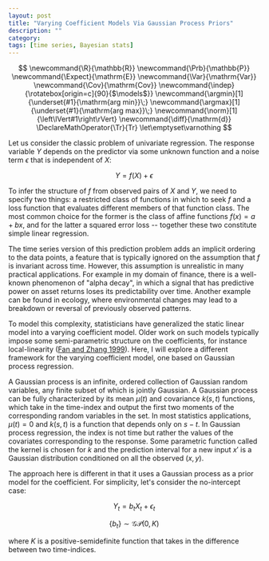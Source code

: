 ```yaml
---
layout: post
title: "Varying Coefficient Models Via Gaussian Process Priors"
description: ""
category: 
tags: [time series, Bayesian stats]
---
```


$$
  \newcommand{\R}{\mathbb{R}}
  \newcommand{\Prb}{\mathbb{P}}
  \newcommand{\Expect}{\mathrm{E}}
  \newcommand{\Var}{\mathrm{Var}}
  \newcommand{\Cov}{\mathrm{Cov}}
  \newcommand{\indep}{\rotatebox[origin=c]{90}{$\models$}}
  \newcommand{\argmin}[1]{\underset{#1}{\mathrm{arg min}}\;}
  \newcommand{\argmax}[1]{\underset{#1}{\mathrm{arg max}}\;}
  \newcommand{\norm}[1]{\left\lVert#1\right\rVert}
  \newcommand{\diff}{\mathrm{d}}
  \DeclareMathOperator{\Tr}{Tr}
  \let\emptyset\varnothing
$$

Let us consider the classic problem of univariate regression. The response variable $Y$ depends on the predictor via some unknown function and a noise term $\epsilon$ that is independent of $X$:

$$Y = f(X) + \epsilon$$

To infer the structure of $f$ from observed pairs of $X$ and $Y$, we need to specify two things: a restricted class of functions in which to seek $f$ and a loss function that evaluates different members of that function class. The most common choice for the former is the class of affine functions $f(x) = a + b x$, and for the latter a squared error loss -- together these two constitute simple linear regression.

The time series version of this prediction problem adds an implicit ordering to the data points, a feature that is typically ignored on the assumption that $f$ is invariant across time. However, this assumption is unrealistic in many practical applications. For example in my domain of finance, there is a well-known phenomenon of "alpha decay", in which a signal that has predictive power on asset returns loses its predictability over time. Another example can be found in ecology, where environmental changes may lead to a breakdown or reversal of previously observed patterns.

To model this complexity, statisticians have generalized the static linear model into a varying coefficient model. Older work on such models typically impose some semi-parametric structure on the coefficients, for instance local-linearity ([Fan and Zhang 1999](https://projecteuclid.org/euclid.aos/1017939139)). Here, I will explore a different framework for the varying coefficient model, one based on Gaussian process regression.

A Gaussian process is an infinite, ordered collection of Gaussian random variables, any finite subset of which is jointly Gaussian. A Gaussian process can be fully characterized by its mean $\mu(t)$ and covariance $k(s, t)$ functions, which take in the time-index and output the first two moments of the corresponding random variables in the set. In most statistics applications, $\mu(t) = 0$ and $k(s, t)$ is a function that depends only on $s - t$. In Gaussian process regression, the index is not time but rather the values of the covariates corresponding to the response. Some parametric function called the kernel is chosen for $k$ and the prediction interval for a new input $x'$ is a Gaussian distribution conditioned on all the observed $(x, y)$.

The approach here is different in that it uses a Gaussian process as a prior model for the coefficient. For simplicity, let's consider the no-intercept case:

$$Y_t = b_t X_t + \epsilon_t$$

$$\{b_t\} \sim \mathcal{GP}(0, K)$$

where $K$ is a positive-semidefinite function that takes in the difference between two time-indices.
